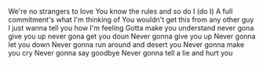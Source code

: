 We're no strangers to love
You know the rules and so do I (do I)
A full commitment's what I'm thinking of
You wouldn't get this from any other guy
I just wanna tell you how I'm feeling
Gotta make you understand
never gona give you up
never gona get you doun
Never gonna give you up
Never gonna let you down
Never gonna run around and desert you
Never gonna make you cry
Never gonna say goodbye
Never gonna tell a lie and hurt you
